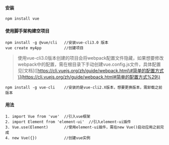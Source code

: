 #### 安装

```bash
npm install vue
```

#### 使用脚手架构建空项目

```
npm install -g @vue/cli   //安装vue-cli3.0 版本
vue create myApp          //创建项目
```

> 使用vue-cli3.0版本创建的项目会将webpack配置文件隐藏，如果想要修改webpack中的配置，需在根目录下手动创建vue.config.js文件，具体配置见\[文档\]\([https://cli.vuejs.org/zh/guide/webpack.html\#简单的配置方式\](https://cli.vuejs.org/zh/guide/webpack.html#简单的配置方式%29\)

```
npm install -g vue-cli    //安装的是vue-cli2.X版本，想要更换版本，需卸载之前版本
```

#### 用法

```
1. import Vue from 'vue'  //引入vue框架
2. import Element from 'element-ui'  //引入element-ui插件
3. Vue.use(Element)       //使用element-ui插件，需在new Vue()启动应用之前完成
4. new Vue({})            //创建vue实例
```





